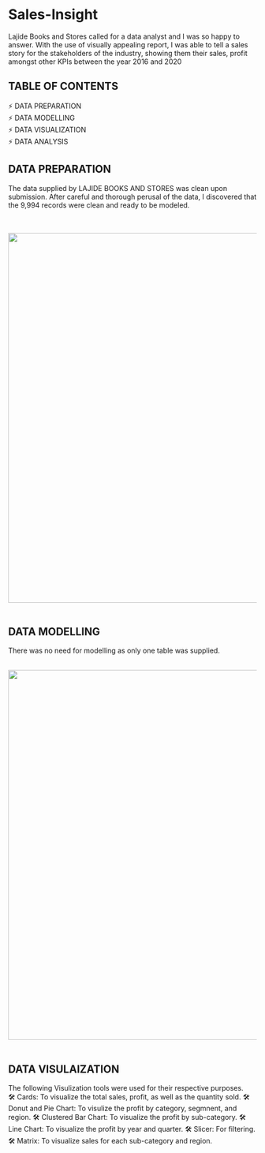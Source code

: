 # Sales-Insight
Lajide Books and Stores called for a data analyst and I was so happy to answer.  With the use of visually appealing report, I was able to tell a sales story for the stakeholders of the industry, showing them their sales, profit amongst other KPIs between the year 2016 and 2020

<H2> TABLE OF CONTENTS </H2>
⚡ DATA PREPARATION <br>
⚡ DATA MODELLING <br>
⚡ DATA VISUALIZATION <br>
⚡ DATA ANALYSIS <br>

<H2> DATA PREPARATION </H2>
The data supplied by LAJIDE BOOKS AND STORES was clean upon submission. After careful and thorough perusal of the data, I discovered that the 9,994 records were clean and ready to be modeled.<br>
<br></br>

<p align = "center">
<img  src="https://github.com/Fey-Lajide/Sales-Insight/assets/124121752/dc5396fc-467a-4464-9a7f-19a223789e5f.png" width="820" height="750"><BR/><BR/>
</p>

<h2> DATA MODELLING </h2>
There was no need for modelling as only one table was supplied.
<br><br>
<p align = "center">
<img  src="https://github.com/Fey-Lajide/Sales-Insight/assets/124121752/710d3384-2f00-4f3c-9edc-2fe542261c51.png" width="820" height="750"><BR/><BR/>
</p>

<h2> DATA VISULAIZATION </h2>
The following Visulization tools were used for their respective purposes. 
<br>
🛠️ Cards: To visualize the total sales, profit, as well as the quantity sold. 
🛠️ Donut and Pie Chart: To visulize the profit by category, segmnent, and region.
🛠️ Clustered Bar Chart: To visualize the profit by sub-category.
🛠️ Line Chart: To visualize the profit by year and quarter.
🛠️ Slicer: For filtering. 
🛠️ Matrix: To visualize sales for each sub-category and region. 
